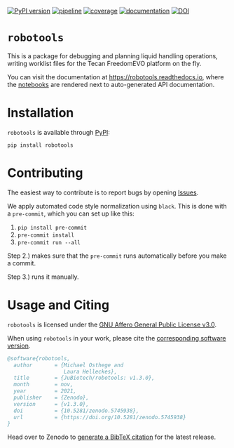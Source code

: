 [![PyPI version](https://img.shields.io/pypi/v/robotools)](https://pypi.org/project/robotools)
[![pipeline](https://github.com/jubiotech/robotools/workflows/pipeline/badge.svg)](https://github.com/jubiotech/robotools/actions)
[![coverage](https://codecov.io/gh/jubiotech/robotools/branch/master/graph/badge.svg)](https://codecov.io/gh/jubiotech/robotools)
[![documentation](https://readthedocs.org/projects/robotools/badge/?version=latest)](https://robotools.readthedocs.io/en/latest/?badge=latest)
[![DOI](https://zenodo.org/badge/358629210.svg)](https://zenodo.org/badge/latestdoi/358629210)

# `robotools`

This is a package for debugging and planning liquid handling operations, writing worklist files for the Tecan FreedomEVO platform on the fly.

You can visit the documentation at https://robotools.readthedocs.io, where the [notebooks](https://github.com/jubiotech/robotools/tree/master/notebooks)
are rendered next to auto-generated API documentation.

# Installation

`robotools` is available through [PyPI](https://pypi.org/project/robotools/):

```
pip install robotools
```

# Contributing

The easiest way to contribute is to report bugs by opening [Issues](https://github.com/JuBiotech/robotools/issues).

We apply automated code style normalization using `black`.
This is done with a `pre-commit`, which you can set up like this:
1. `pip install pre-commit`
2. `pre-commit install`
3. `pre-commit run --all`

Step 2.) makes sure that the `pre-commit` runs automatically before you make a commit.

Step 3.) runs it manually.

# Usage and Citing

`robotools` is licensed under the [GNU Affero General Public License v3.0](https://github.com/JuBiotech/robotools/blob/master/LICENSE).

When using `robotools` in your work, please cite the [corresponding software version](https://doi.org/10.5281/zenodo.4697605).

```bibtex
@software{robotools,
  author       = {Michael Osthege and
                  Laura Helleckes},
  title        = {JuBiotech/robotools: v1.3.0},
  month        = nov,
  year         = 2021,
  publisher    = {Zenodo},
  version      = {v1.3.0},
  doi          = {10.5281/zenodo.5745938},
  url          = {https://doi.org/10.5281/zenodo.5745938}
}
```

Head over to Zenodo to [generate a BibTeX citation](https://zenodo.org/badge/latestdoi/358629210) for the latest release.
